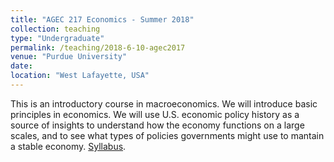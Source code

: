 ```yaml
---
title: "AGEC 217 Economics - Summer 2018"
collection: teaching
type: "Undergraduate"
permalink: /teaching/2018-6-10-agec2017
venue: "Purdue University"
date: 
location: "West Lafayette, USA"
---
```


This is an introductory course in macroeconomics. We will introduce basic principles in economics. We will use U.S. economic policy history as a source of insights to understand how the economy functions on a large scales, and to see what types of policies governments might use to mantain a stable economy. [Syllabus](http://jgnunol.github.io/files/agec217summer2018syllabus.pdf).
